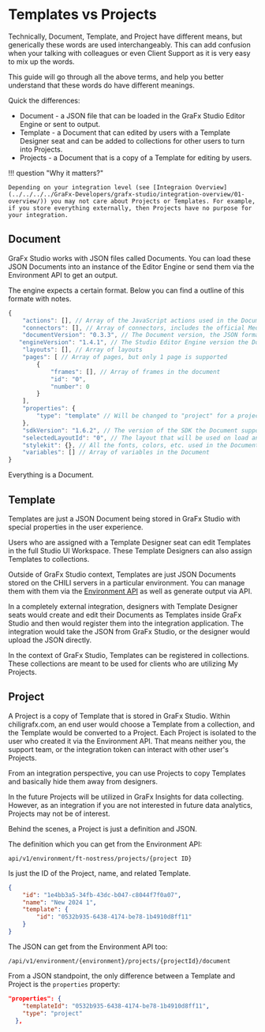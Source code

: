 # Templates vs Projects

Technically, Document, Template, and Project have different means, but generically these words are used interchangeably. This can add confusion when your talking with colleagues or even Client Support as it is very easy to mix up the words.

This guide will go through all the above terms, and help you better understand that these words do have different meanings.

Quick the differences:

- Document - a JSON file that can be loaded in the GraFx Studio Editor Engine or sent to output.
- Template - a Document that can edited by users with a Template Designer seat and can be added to collections for other users to turn into Projects.
- Projects - a Document that is a copy of a Template for editing by users.

!!! question "Why it matters?"

    Depending on your integration level (see [Integraion Overview](../../../../GraFx-Developers/grafx-studio/integration-overview/01-overview/)) you may not care about Projects or Templates. For example, if you store everything externally, then Projects have no purpose for your integration.

## Document

GraFx Studio works with JSON files called Documents. You can load these JSON Documents into an instance of the Editor Engine or send them via the Environment API to get an output.

The engine expects a certain format. Below you can find a outline of this formate with notes.

```typescript
{
    "actions": [], // Array of the JavaScript actions used in the Document
    "connectors": [], // Array of connectors, includes the official Media and Fonts connectors by default
    "documentVersion": "0.3.3", // The Document version, the JSON format being used
   "engineVersion": "1.4.1", // The Studio Editor Engine version the Document supports (although it may work with lower)
    "layouts": [], // Array of layouts
    "pages": [ // Array of pages, but only 1 page is supported
        {
            "frames": [], // Array of frames in the document
            "id": "0",
            "number": 0
        }
    ],
    "properties": {
        "type": "template" // Will be changed to "project" for a project
    },
    "sdkVersion": "1.6.2", // The version of the SDK the Document supports (although it may work with lower)
    "selectedLayoutId": "0", // The layout that will be used on load and output
    "stylekit": {}, // All the fonts, colors, etc. used in the Document
    "variables": [] // Array of variables in the Document
}
```

Everything is a Document.

## Template

Templates are just a JSON Document being stored in GraFx Studio with special properties in the user experience.

Users who are assigned with a Template Designer seat can edit Templates in the full Studio UI Workspace. These Template Designers can also assign Templates to collections.

Outside of GraFx Studio context, Templates are just JSON Documents stored on the CHILI servers in a particular environment. You can manage them with them via the [Environment API](../../../../GraFx-Developers/grafx-studio/editor-engine/studio-sdk-quickstart/01-overview/) as well as generate output via API.

In a completely external integration, designers with Template Designer seats would create and edit their Documents as Templates inside GraFx Studio and then would register them into the integration application. The integration would take the JSON from GraFx Studio, or the designer would upload the JSON directly.

In the context of GraFx Studio, Templates can be registered in collections. These collections are meant to be used for clients who are utilizing My Projects.

## Project

A Project is a copy of Template that is stored in GraFx Studio. Within chiligrafx.com, an end user would choose a Template from a collection, and the Template would be converted to a Project. Each Project is isolated to the user who created it via the Environment API. That means neither you, the support team, or the integration token can interact with other user's Projects.

From an integration perspective, you can use Projects to copy Templates and basically hide them away from designers.

In the future Projects will be utilized in GraFx Insights for data collecting. However, as an integration if you are not interested in future data analytics, Projects may not be of interest.

Behind the scenes, a Project is just a definition and JSON.

The definition which you can get from the Environment API:

`api/v1/environment/ft-nostress/projects/{project ID}`

Is just the ID of the Project, name, and related Template.

```json
{
    "id": "1e4bb3a5-34fb-43dc-b047-c8044f7f0a07",
    "name": "New 2024 1",
    "template": {
        "id": "0532b935-6438-4174-be78-1b4910d8ff11"
    }
}
```

The JSON can get from the Environment API too:

`/api/v1/environment/{environment}/projects/{projectId}/document`

From a JSON standpoint, the only difference between a Template and Project is the `properties` property:

```json
"properties": {
    "templateId": "0532b935-6438-4174-be78-1b4910d8ff11",
    "type": "project"
  },
```
